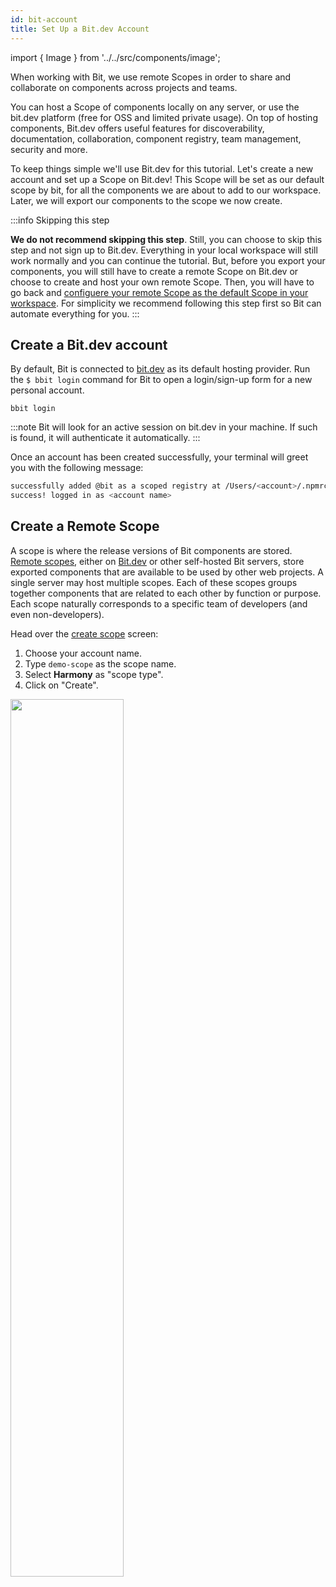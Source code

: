 ```yaml
---
id: bit-account
title: Set Up a Bit.dev Account
---
```

import { Image } from '../../src/components/image';

When working with Bit, we use remote Scopes in order to share and collaborate on components across projects and teams.  

You can host a Scope of components locally on any server, or use the bit.dev platform (free for OSS and limited private usage). On top of hosting components, Bit.dev offers useful features for discoverability, documentation, collaboration, component registry, team management, security and more.  

To keep things simple we'll use Bit.dev for this tutorial. Let's create a new account and set up a Scope on Bit.dev! This Scope will be set as our default scope by bit, for all the components we are about to add to our workspace. Later, we will export our components to the scope we now create.


:::info Skipping this step

**We do not recommend skipping this step**. Still, you can choose to skip this step and not sign up to Bit.dev. Everything in your local workspace will still work normally and you can continue the tutorial. But, before you export your components, you will still have to create a remote Scope on Bit.dev or choose to create and host your own remote Scope. Then, you will have to go back and [configuere your remote Scope as the default Scope in your workspace](https://harmony-docs.bit.dev/scope/set-up-remote-scope#configure-remotes-scopes-in-the-workspace). For simplicity we recommend following this step first so Bit can automate everything for you.
:::

## Create a Bit.dev account  

By default, Bit is connected to [bit.dev](https://bit.dev) as its default hosting provider. Run the `$ bbit login` command for Bit to open a login/sign-up form for a new personal account.

```shell
bbit login
```

:::note
Bit will look for an active session on bit.dev in your machine. If such is found, it will authenticate it automatically.
:::

Once an account has been created successfully, your terminal will greet you with the following message:

```sh
successfully added @bit as a scoped registry at /Users/<account>/.npmrc
success! logged in as <account name>
```

## Create a Remote Scope

A scope is where the release versions of Bit components are stored. [Remote scopes](/docs/scope/overview#remote-scope), either on [Bit.dev](https://bit.dev) or other self-hosted Bit servers, store exported components that are available to be used by other web projects.
A single server may host multiple scopes. Each of these scopes groups together components that are related to each other by function or purpose. Each scope naturally corresponds to a specific team of developers (and even non-developers).

Head over the [create scope](https://bit.dev/~create-collection) screen:

1. Choose your account name.
1. Type `demo-scope` as the scope name.
1. Select **Harmony** as "scope type".
1. Click on "Create".

<Image src="/img/create_scope.png" padding={10} width="60%" />
